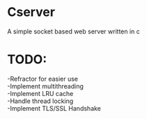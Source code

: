 # Cserver

A simple socket based web server written in c

# TODO:

-Refractor for easier use<br>
-Implement multithreading<br>
-Implement LRU cache<br>
-Handle thread locking<br>
-Implement TLS/SSL Handshake<br>


